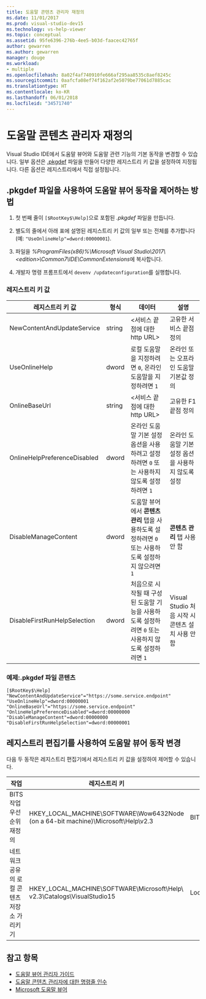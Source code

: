 ```yaml
---
title: 도움말 콘텐츠 관리자 재정의
ms.date: 11/01/2017
ms.prod: visual-studio-dev15
ms.technology: vs-help-viewer
ms.topic: conceptual
ms.assetid: 95fe6396-276b-4ee5-b03d-faacec42765f
author: gewarren
ms.author: gewarren
manager: douge
ms.workload:
- multiple
ms.openlocfilehash: 8a02f4af740910fe666af295aa8535c8aef8245c
ms.sourcegitcommit: 0aafcfa08ef74f162af2e5079be77061d7885cac
ms.translationtype: HT
ms.contentlocale: ko-KR
ms.lasthandoff: 06/01/2018
ms.locfileid: "34571740"
---
```

# <a name="help-content-manager-overrides"></a>도움말 콘텐츠 관리자 재정의

Visual Studio IDE에서 도움말 뷰어와 도움말 관련 기능의 기본 동작을 변경할 수 있습니다. 일부 옵션은 [.pkgdef](https://blogs.msdn.microsoft.com/visualstudio/2009/12/18/whats-a-pkgdef-and-why/) 파일을 만들어 다양한 레지스트리 키 값을 설정하여 지정됩니다. 다른 옵션은 레지스트리에서 직접 설정됩니다.

## <a name="how-to-control-help-viewer-behavior-by-using-a-pkgdef-file"></a>.pkgdef 파일을 사용하여 도움말 뷰어 동작을 제어하는 방법

1. 첫 번째 줄이 `[$RootKey$\Help]`으로 포함된 *.pkgdef* 파일을 만듭니다.

2. 별도의 줄에서 아래 표에 설명된 레지스트리 키 값의 일부 또는 전체를 추가합니다(예: `"UseOnlineHelp"=dword:00000001`).

3. 파일을 *%ProgramFiles(x86)%\Microsoft Visual Studio\2017\\<edition\>\Common7\IDE\CommonExtensions*에 복사합니다.

4. 개발자 명령 프롬프트에서 `devenv /updateconfiguration`를 실행합니다.

### <a name="registry-key-values"></a>레지스트리 키 값

|레지스트리 키 값|형식|데이터|설명|
|------------------|----|----|-----------|
|NewContentAndUpdateService|string|\<서비스 끝점에 대한 http URL\>|고유한 서비스 끝점 정의|
|UseOnlineHelp|dword|로컬 도움말을 지정하려면 `0`, 온라인 도움말을 지정하려면 `1`|온라인 또는 오프라인 도움말 기본값 정의|
|OnlineBaseUrl|string|\<서비스 끝점에 대한 http URL\>|고유한 F1 끝점 정의|
|OnlineHelpPreferenceDisabled|dword|온라인 도움말 기본 설정 옵션을 사용하려고 설정하려면 `0` 또는 사용하지 않도록 설정하려면 `1`|온라인 도움말 기본 설정 옵션을 사용하지 않도록 설정|
|DisableManageContent|dword|도움말 뷰어에서 **콘텐츠 관리** 탭을 사용하도록 설정하려면 `0` 또는 사용하도록 설정하지 않으려면 `1`|**콘텐츠 관리** 탭 사용 안 함|
|DisableFirstRunHelpSelection|dword|처음으로 시작될 때 구성된 도움말 기능을 사용하도록 설정하려면 `0` 또는 사용하지 않도록 설정하려면 `1`|Visual Studio 처음 시작 시 콘텐츠 설치 사용 안 함|

### <a name="example-pkgdef-file-contents"></a>예제:.pkgdef 파일 콘텐츠

```
[$RootKey$\Help]
"NewContentAndUpdateService"="https://some.service.endpoint"
"UseOnlineHelp"=dword:00000001
"OnlineBaseUrl"="https://some.service.endpoint"
"OnlineHelpPreferenceDisabled"=dword:00000000
"DisableManageContent"=dword:00000000
"DisableFirstRunHelpSelection"=dword:00000001
```

## <a name="use-registry-editor-to-change-help-viewer-behavior"></a>레지스트리 편집기를 사용하여 도움말 뷰어 동작 변경

다음 두 동작은 레지스트리 편집기에서 레지스트리 키 값을 설정하여 제어할 수 있습니다.

|작업|레지스트리 키|값|데이터|
|----------|-----|------|----|
|BITS 작업 우선 순위 재정의|HKEY_LOCAL_MACHINE\SOFTWARE\Wow6432Node (on a 64-bit machine)\Microsoft\Help\v2.3|BITSPriority|**전경**, **높음**, **보통** 또는 **낮음**|
|네트워크 공유의 로컬 콘텐츠 저장소 가리키기|HKEY_LOCAL_MACHINE\SOFTWARE\Microsoft\Help\ v2.3\Catalogs\VisualStudio15|LocationPath|"*ContentStoreNetworkShare*"|

## <a name="see-also"></a>참고 항목

- [도움말 뷰어 관리자 가이드](../ide/help-viewer-administrator-guide.md)
- [도움말 콘텐츠 관리자에 대한 명령줄 인수](../ide/command-line-arguments-for-the-help-content-manager.md)
- [Microsoft 도움말 뷰어](../ide/microsoft-help-viewer.md)